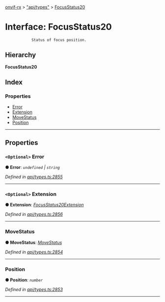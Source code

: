 [onvif-rx](../README.md) > ["api/types"](../modules/_api_types_.md) > [FocusStatus20](../interfaces/_api_types_.focusstatus20.md)

# Interface: FocusStatus20

```
            Status of focus position.
```

## Hierarchy

**FocusStatus20**

## Index

### Properties

* [Error](_api_types_.focusstatus20.md#error)
* [Extension](_api_types_.focusstatus20.md#extension)
* [MoveStatus](_api_types_.focusstatus20.md#movestatus)
* [Position](_api_types_.focusstatus20.md#position)

---

## Properties

<a id="error"></a>

### `<Optional>` Error

**● Error**: *`undefined` \| `string`*

*Defined in [api/types.ts:2855](https://github.com/patrickmichalina/onvif-rx/blob/f117e44/src/api/types.ts#L2855)*

___
<a id="extension"></a>

### `<Optional>` Extension

**● Extension**: *[FocusStatus20Extension](_api_types_.focusstatus20extension.md)*

*Defined in [api/types.ts:2856](https://github.com/patrickmichalina/onvif-rx/blob/f117e44/src/api/types.ts#L2856)*

___
<a id="movestatus"></a>

###  MoveStatus

**● MoveStatus**: *[MoveStatus](../enums/_api_types_.movestatus.md)*

*Defined in [api/types.ts:2854](https://github.com/patrickmichalina/onvif-rx/blob/f117e44/src/api/types.ts#L2854)*

___
<a id="position"></a>

###  Position

**● Position**: *`number`*

*Defined in [api/types.ts:2853](https://github.com/patrickmichalina/onvif-rx/blob/f117e44/src/api/types.ts#L2853)*

___

